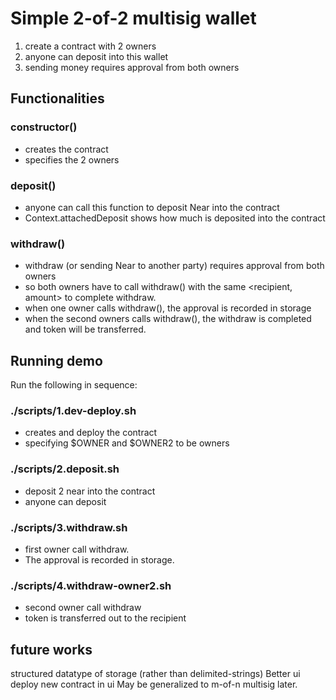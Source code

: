 # Simple 2-of-2 multisig wallet

1. create a contract with 2 owners
2. anyone can deposit into this wallet
3. sending money requires approval from both owners

## Functionalities

### constructor()
- creates the contract
- specifies the 2 owners

### deposit()
- anyone can call this function to deposit Near into the contract
-   Context.attachedDeposit shows how much is deposited into the contract

### withdraw()
- withdraw (or sending Near to another party) requires approval from both owners
- so both owners have to call withdraw() with the same <recipient, amount> to complete withdraw.
- when one owner calls withdraw(), the approval is recorded in storage
- when the second owners calls withdraw(), the withdraw is completed and token will be transferred.


## Running demo

Run the following in sequence:

### ./scripts/1.dev-deploy.sh
- creates and deploy the contract
- specifying $OWNER and $OWNER2 to be owners

### ./scripts/2.deposit.sh
- deposit 2 near into the contract
- anyone can deposit

### ./scripts/3.withdraw.sh
- first owner call withdraw.  
- The approval is recorded in storage.

### ./scripts/4.withdraw-owner2.sh
- second owner call withdraw
- token is transferred out to the recipient



## future works
structured datatype of storage (rather than delimited-strings)
Better ui
deploy new contract in ui
May be generalized to m-of-n multisig later.



